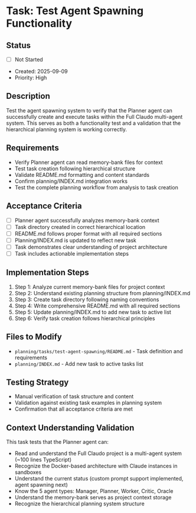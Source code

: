 # Task: Test Agent Spawning Functionality

## Status
- [ ] Not Started
- Created: 2025-09-09
- Priority: High

## Description
Test the agent spawning system to verify that the Planner agent can successfully create and execute tasks within the Full Claudo multi-agent system. This serves as both a functionality test and a validation that the hierarchical planning system is working correctly.

## Requirements
- Verify Planner agent can read memory-bank files for context
- Test task creation following hierarchical structure
- Validate README.md formatting and content standards
- Confirm planning/INDEX.md integration works
- Test the complete planning workflow from analysis to task creation

## Acceptance Criteria
- [ ] Planner agent successfully analyzes memory-bank context
- [ ] Task directory created in correct hierarchical location
- [ ] README.md follows proper format with all required sections
- [ ] Planning/INDEX.md is updated to reflect new task
- [ ] Task demonstrates clear understanding of project architecture
- [ ] Task includes actionable implementation steps

## Implementation Steps
1. Step 1: Analyze current memory-bank files for project context
2. Step 2: Understand existing planning structure from planning/INDEX.md
3. Step 3: Create task directory following naming conventions
4. Step 4: Write comprehensive README.md with all required sections
5. Step 5: Update planning/INDEX.md to add new task to active list
6. Step 6: Verify task creation follows hierarchical principles

## Files to Modify
- `planning/tasks/test-agent-spawning/README.md` - Task definition and requirements
- `planning/INDEX.md` - Add new task to active tasks list

## Testing Strategy
- Manual verification of task structure and content
- Validation against existing task examples in planning system
- Confirmation that all acceptance criteria are met

## Context Understanding Validation
This task tests that the Planner agent can:
- Read and understand the Full Claudo project is a multi-agent system (~100 lines TypeScript)
- Recognize the Docker-based architecture with Claude instances in sandboxes
- Understand the current status (custom prompt support implemented, agent spawning next)
- Know the 5 agent types: Manager, Planner, Worker, Critic, Oracle
- Understand the memory-bank serves as project context storage
- Recognize the hierarchical planning system structure